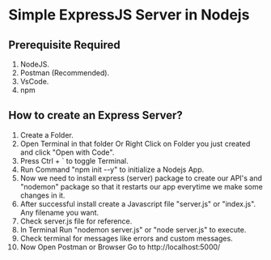 # Simple ExpressJS Server in Nodejs

## Prerequisite Required

1. NodeJS.
2. Postman (Recommended).
3. VsCode.
4. npm

## How to create an Express Server?

1. Create a Folder.
2. Open Terminal in that folder Or Right Click on Folder you just created and click "Open with Code".
3. Press Ctrl + ` to toggle Terminal.
4. Run Command "npm init --y" to initialize a Nodejs App.
5. Now we need to install express (server) package to create our API's and "nodemon" package so that it restarts our app everytime we make some changes in it.
6. After successful install create a Javascript file "server.js" or "index.js". Any filename you want.
7. Check server.js file for reference.
8. In Terminal Run "nodemon server.js" or "node server.js" to execute.
9. Check terminal for messages like errors and custom messages.
10. Now Open Postman or Browser Go to http://localhost:5000/
